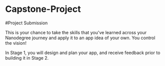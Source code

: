 # Capstone-Project
#Project Submission

This is your chance to take the skills that you've learned across your Nanodegree journey and apply it to an app idea of your own. You control the vision!

In Stage 1, you will design and plan your app, and receive feedback prior to building it in Stage 2.
